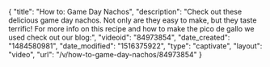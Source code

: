 {
    "title": "How to: Game Day Nachos",
    "description": "Check out these delicious game day nachos.  Not only are they easy to make, but they taste terrific!  For more info on this recipe and how to make the pico de gallo we used check out our blog:",
    "videoid": "84973854",
    "date_created": "1484580981",
    "date_modified": "1516375922",
    "type": "captivate",
    "layout": "video",
    "url": "\/v\/how-to-game-day-nachos\/84973854"
}